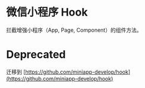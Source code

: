 # 微信小程序 Hook

拦截增强小程序（App, Page, Component）的组件方法。

# Deprecated 

迁移到 [https://github.com/miniapp-develop/hook](https://github.com/miniapp-develop/hook)